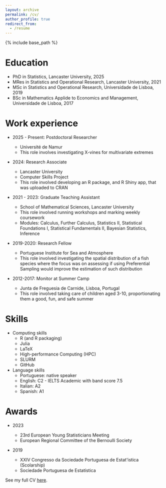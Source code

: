 ```yaml
---
layout: archive
permalink: /cv/
author_profile: true
redirect_from:
  - /resume
---
```


{% include base_path %}

Education
======
* PhD in Statistics, Lancaster University, 2025
* MRes in Statistics and Operational Research, Lancaster University, 2021
* MSc in Statistics and Operational Research, Universidade de Lisboa, 2019
* BSc in Mathematics Applide to Economics and Management, Universidade de Lisboa, 2017

Work experience
======
* 2025 - Present: Postdoctoral Researcher
  * Université de Namur
  * This role involves investigating X-vines for multivariate extremes
  
* 2024: Research Associate
  * Lancaster University
  * Computer Skills Project
  * This role involved developing an R package, and R Shiny app, that was uploaded to CRAN

* 2021 - 2023: Graduate Teaching Assistant
  * School of Mathematical Sciences, Lancaster University
  * This role involved running workshops and marking weekly coursework
  * Modules: Calculus, Further Calculus, Statistics II, Statistical Foundations I, Statistical Fundamentals II, Bayesian Statistics, Inference

* 2019-2020: Research Fellow
  * Portuguese Institute for Sea and Atmosphere
  * This role involved investigating the spatial distribution of a fish species where the focus was on assessing if using Preferential Sampling would improve the estimation of such distribution
  
* 2012-2017: Monitor at Summer Camp
  * Junta de Freguesia de Carnide, Lisboa, Portugal
  * This role involved taking care of children aged 3-10, proportionating them a good, fun, and safe summer 
  
Skills
======
* Computing skills
  * R (and R packaging)
  * Julia
  * LaTeX
  * High-performance Computing (HPC)
  * SLURM
  * GitHub
* Language skills
  * Portuguese: native speaker
  * English: C2 - IELTS Academic with band score 7.5
  * Italian: A2
  * Spanish: A1

Awards
======
* 2023
  * 23rd European Young Statisticians Meeting
  * European Regional Committee of the Bernoulli Society
  
* 2019
  * XXIV Congresso da Sociedade Portuguesa de Estat\'istica (Scolarship)
  * Sociedade Portuguesa de Estatística
  
See my full CV [here](/files/CV.pdf).
